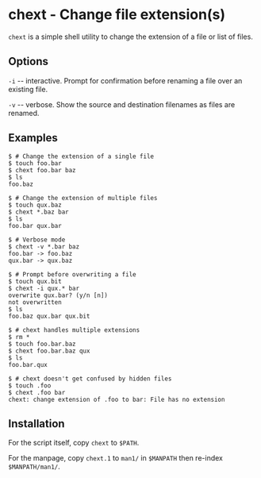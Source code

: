 # chext - Change file extension(s)

`chext` is a simple shell utility to change the extension of a file or list
of files.

## Options

`-i` -- interactive. Prompt for confirmation before renaming a file over an existing file.

`-v` -- verbose. Show the source and destination filenames as files are renamed.

## Examples

```
$ # Change the extension of a single file
$ touch foo.bar
$ chext foo.bar baz
$ ls
foo.baz

$ # Change the extension of multiple files
$ touch qux.baz
$ chext *.baz bar
$ ls
foo.bar qux.bar

$ # Verbose mode
$ chext -v *.bar baz
foo.bar -> foo.baz
qux.bar -> qux.baz

$ # Prompt before overwriting a file
$ touch qux.bit
$ chext -i qux.* bar
overwrite qux.bar? (y/n [n])
not overwritten
$ ls
foo.baz qux.bar qux.bit

$ # chext handles multiple extensions
$ rm *
$ touch foo.bar.baz
$ chext foo.bar.baz qux
$ ls
foo.bar.qux

$ # chext doesn't get confused by hidden files
$ touch .foo
$ chext .foo bar
chext: change extension of .foo to bar: File has no extension
```

## Installation

For the script itself, copy `chext` to `$PATH`.

For the manpage, copy `chext.1` to `man1/` in `$MANPATH` then re-index `$MANPATH/man1/`.
